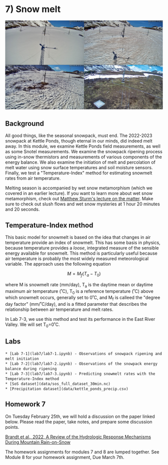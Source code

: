 # 7) Snow melt

![snowmelt sequence](../modules/data/KPsnowmelt_2023.png)

## Background

All good things, like the seasonal snowpack, must end. The 2022-2023 snowpack at Kettle Ponds, though eternal in our minds, did indeed melt away. In this module, we examine Kettle Ponds field measurements, as well as some Snotel measurements.
We examine the snowpack ripening process using in-snow thermistors and measurements of various components of the energy balance. 
We also examine the initiation of melt and percolation of melt water using snow surface temperatures and soil moisture sensors.
Finally, we test a "Temperature-Index" method for estimating snowmelt rates from air temperature. 

Melting season is accompanied by wet snow metamorphism (which we covered in an earlier lecture). If you want to learn more about wet snow metamorphism, check out [Matthew Sturm's lecture on the matter](https://youtu.be/tg2v1DC5Nrk?si=w28f1lgThRipCR7H&t=3096).
Make sure to check out slush flows and wet snow mysteries at 1 hour 20 minutes and 20 seconds.


## Temperature-Index method

This basic model for snowmelt is based on the idea that changes in air temperature provide an index of snowmelt. This has some basis in physics, because temperature provides a _loose_, integrated measure of the sensible energy available for snowmelt.
This method is particularly useful because air temperature is probably the most widely measured meteorological variable. 
The approach uses the following equation

$$ M = M_f (T_a - T_0) $$

where M is snowmelt rate (mm/day),
T<sub>a</sub> is the daytime mean or daytime maximum air temperature (˚C),
T<sub>0</sub>  is a reference temperature (˚C) above which snowmelt occurs, generally set to 0˚C, and
M<sub>f</sub> is calleed the "degree day factor" (mm/˚C/day), and is a fitted parameter that describes the relationship between air temperature and melt rates.

In Lab 7-3, we use this method and test its performance in the East River Valley. We will set T<sub>0</sub>=0˚C.

## Labs
```note
* [Lab 7-1](lab7/lab7-1.ipynb) - Observations of snowpack ripening and melt initiation
* [Lab 7-2](lab7/lab7-2.ipynb) - Observations of the snowpack energy balance during ripening
* [Lab 7-3](lab7/lab7-3.ipynb) - Predicting snowmelt rates with the Temperature-Index method
* [SoS dataset](data/sos_full_dataset_30min.nc)
* [Precipitation dataset](data/kettle_ponds_precip.csv)
```

## Homework 7
On Tuesday February 25th, we will hold a discussion on the paper linked below.
Please read the paper, take notes, and prepare some discussion points.

[Brandt et al., 2022, A Review of the Hydrologic Response Mechanisms During Mountain Rain-on-Snow](https://www.frontiersin.org/articles/10.3389/feart.2022.791760/full)

The homework assignments for modules 7 and 8 are lumped together. See Module 8 for your homework assignment, Due March 7th.
